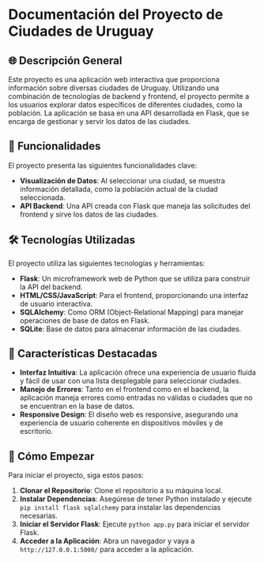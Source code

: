 # Documentación del Proyecto de Ciudades de Uruguay

## 🌐 Descripción General
Este proyecto es una aplicación web interactiva que proporciona información sobre diversas ciudades de Uruguay. Utilizando una combinación de tecnologías de backend y frontend, el proyecto permite a los usuarios explorar datos específicos de diferentes ciudades, como la población. La aplicación se basa en una API desarrollada en Flask, que se encarga de gestionar y servir los datos de las ciudades.

## 🚀 Funcionalidades
El proyecto presenta las siguientes funcionalidades clave:

- **Visualización de Datos**: Al seleccionar una ciudad, se muestra información detallada, como la población actual de la ciudad seleccionada.
- **API Backend**: Una API creada con Flask que maneja las solicitudes del frontend y sirve los datos de las ciudades.

## 🛠️ Tecnologías Utilizadas
El proyecto utiliza las siguientes tecnologías y herramientas:

- **Flask**: Un microframework web de Python que se utiliza para construir la API del backend.
- **HTML/CSS/JavaScript**: Para el frontend, proporcionando una interfaz de usuario interactiva.
- **SQLAlchemy**: Como ORM (Object-Relational Mapping) para manejar operaciones de base de datos en Flask.
- **SQLite**: Base de datos para almacenar información de las ciudades.

## 🌟 Características Destacadas
- **Interfaz Intuitiva**: La aplicación ofrece una experiencia de usuario fluida y fácil de usar con una lista desplegable para seleccionar ciudades.
- **Manejo de Errores**: Tanto en el frontend como en el backend, la aplicación maneja errores como entradas no válidas o ciudades que no se encuentran en la base de datos.
- **Responsive Design**: El diseño web es responsive, asegurando una experiencia de usuario coherente en dispositivos móviles y de escritorio.

## 🚀 Cómo Empezar
Para iniciar el proyecto, siga estos pasos:

1. **Clonar el Repositorio**: Clone el repositorio a su máquina local.
2. **Instalar Dependencias**: Asegúrese de tener Python instalado y ejecute `pip install flask sqlalchemy` para instalar las dependencias necesarias.
3. **Iniciar el Servidor Flask**: Ejecute `python app.py` para iniciar el servidor Flask.
4. **Acceder a la Aplicación**: Abra un navegador y vaya a `http://127.0.0.1:5000/` para acceder a la aplicación.

